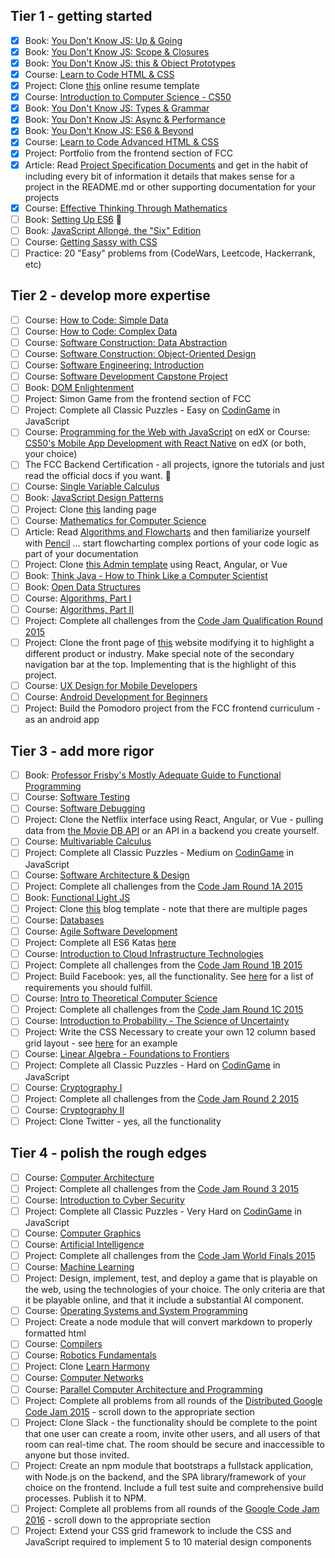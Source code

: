 ## Tier 1 - getting started

- [x] Book: [You Don't Know JS: Up & Going](https://github.com/getify/You-Dont-Know-JS/blob/master/up%20&%20going/README.md#you-dont-know-js-up--going)
- [x] Book: [You Don't Know JS: Scope & Closures](https://github.com/getify/You-Dont-Know-JS/blob/master/scope%20&%20closures/README.md#you-dont-know-js-scope--closures)
- [x] Book: [You Don't Know JS: this & Object Prototypes](https://github.com/getify/You-Dont-Know-JS/blob/master/this%20&%20object%20prototypes/README.md#you-dont-know-js-this--object-prototypes)
- [x] Course: [Learn to Code HTML & CSS](http://learn.shayhowe.com/html-css/)
- [x] Project: Clone [this](https://creativemarket.com/ikonome/686585-Material-Resume-Blue/screenshots/#screenshot2) online resume template
- [x] Course: [Introduction to Computer Science - CS50](https://www.edx.org/course/introduction-computer-science-harvardx-cs50x#!)
- [x] Book: [You Don't Know JS: Types & Grammar](https://github.com/getify/You-Dont-Know-JS/blob/master/types%20&%20grammar/README.md#you-dont-know-js-types--grammar)
- [x] Book: [You Don't Know JS: Async & Performance](https://github.com/getify/You-Dont-Know-JS/blob/master/async%20&%20performance/README.md#you-dont-know-js-async--performance)
- [x] Book: [You Don't Know JS: ES6 & Beyond](https://github.com/getify/You-Dont-Know-JS/blob/master/es6%20&%20beyond/README.md#you-dont-know-js-es6--beyond)
- [x] Course: [Learn to Code Advanced HTML & CSS](http://learn.shayhowe.com/advanced-html-css/)
- [x] Project: Portfolio from the frontend section of FCC
- [x] Article: Read [Project Specification Documents](http://www.pixelearth.net/pages/project-specification) and get in the habit of including every bit of information it details that makes sense for a project in the README.md or other supporting documentation for your projects
- [x] Course: [Effective Thinking Through Mathematics](https://www.edx.org/course/effective-thinking-through-mathematics-utaustinx-ut-9-01x)
- [ ] Book: [Setting Up ES6](https://leanpub.com/setting-up-es6/read) 🚧
- [ ] Book: [JavaScript Allongé, the "Six" Edition](https://leanpub.com/javascriptallongesix)
- [ ] Course: [Getting Sassy with CSS](http://www.sassshop.com/#/)
- [ ] Practice: 20 "Easy" problems from (CodeWars, Leetcode, Hackerrank, etc)

## Tier 2 - develop more expertise

- [ ] Course: [How to Code: Simple Data](https://www.edx.org/course/how-code-simple-data-ubcx-htc1x)
- [ ] Course: [How to Code: Complex Data](https://www.edx.org/course/how-code-complex-data-ubcx-htc2x)
- [ ] Course: [Software Construction: Data Abstraction](https://www.edx.org/course/software-construction-data-abstraction-ubcx-softconst1x)
- [ ] Course: [Software Construction: Object-Oriented Design](https://www.edx.org/course/software-construction-object-oriented-ubcx-softconst2x)
- [ ] Course: [Software Engineering: Introduction](https://www.edx.org/course/software-engineering-introduction-ubcx-softeng1x)
- [ ] Course: [Software Development Capstone Project](https://www.edx.org/course/software-development-capstone-project-ubcx-softengprjx)
- [ ] Book: [DOM Enlightenment](http://domenlightenment.com/)
- [ ] Project: Simon Game from the frontend section of FCC
- [ ] Project: Complete all Classic Puzzles - Easy on [CodinGame](https://www.codingame.com/) in JavaScript
- [ ] Course: [Programming for the Web with JavaScript](https://www.edx.org/course/programming-web-javascript-pennx-sd4x) on edX or Course: [CS50's Mobile App Development with React Native](https://www.edx.org/course/cs50s-mobile-app-development-with-react-native) on edX (or both, your choice)
- [ ] The FCC Backend Certification - all projects, ignore the tutorials and just read the official docs if you want. 🚧
- [ ] Course: [Single Variable Calculus](https://ocw.mit.edu/courses/mathematics/18-01sc-single-variable-calculus-fall-2010/)
- [ ] Book: [JavaScript Design Patterns](https://addyosmani.com/resources/essentialjsdesignpatterns/book/)
- [ ] Project: Clone [this](https://blackrockdigital.github.io/startbootstrap-creative/) landing page
- [ ] Course: [Mathematics for Computer Science](https://ocw.mit.edu/courses/electrical-engineering-and-computer-science/6-042j-mathematics-for-computer-science-spring-2015/index.htm)
- [ ] Article: Read [Algorithms and Flowcharts](http://www.academia.edu/7857144/ALGORITHMS_AND_FLOWCHARTS) and then familiarize yourself with [Pencil](http://pencil.evolus.vn/) ... start flowcharting complex portions of your code logic as part of your documentation
- [ ] Project: Clone [this Admin template](http://rubix410.sketchpixy.com/ltr/dashboard) using React, Angular, or Vue
- [ ] Book: [Think Java - How to Think Like a Computer Scientist](http://greenteapress.com/wp/think-java/)
- [ ] Book: [Open Data Structures](http://www.aupress.ca/books/120226/ebook/99Z_Morin_2013-Open_Data_Structures.pdf)
- [ ] Course: [Algorithms, Part I](https://www.coursera.org/learn/algorithms-part1)
- [ ] Course: [Algorithms, Part II](https://www.coursera.org/learn/algorithms-part2)
- [ ] Project: Complete all challenges from the [Code Jam Qualification Round 2015](https://code.google.com/codejam/contest/6224486/dashboard)
- [ ] Project: Clone the front page of [this](https://urbanarmorgear.com/) website modifying it to highlight a different product or industry. Make special note of the secondary navigation bar at the top. Implementing that is the highlight of this project.
- [ ] Course: [UX Design for Mobile Developers](https://www.udacity.com/course/ux-design-for-mobile-developers--ud849)
- [ ] Course: [Android Development for Beginners](https://www.udacity.com/course/android-development-for-beginners--ud837)
- [ ] Project: Build the Pomodoro project from the FCC frontend curriculum - as an android app

## Tier 3 - add more rigor

- [ ] Book: [Professor Frisby's Mostly Adequate Guide to Functional Programming](https://www.gitbook.com/book/drboolean/mostly-adequate-guide/details)
- [ ] Course: [Software Testing](https://www.udacity.com/course/software-testing--cs258)
- [ ] Course: [Software Debugging](https://www.udacity.com/course/software-debugging--cs259)
- [ ] Project: Clone the Netflix interface using React, Angular, or Vue - pulling data from [the Movie DB API](https://www.themoviedb.org/documentation/api) or an API in a backend you create yourself.
- [ ] Course: [Multivariable Calculus](https://ocw.mit.edu/courses/mathematics/18-02sc-multivariable-calculus-fall-2010/)
- [ ] Project: Complete all Classic Puzzles - Medium on [CodinGame](https://www.codingame.com/) in JavaScript
- [ ] Course: [Software Architecture & Design](https://www.udacity.com/course/software-architecture-design--ud821)
- [ ] Project: Complete all challenges from the [Code Jam Round 1A 2015](https://code.google.com/codejam/contest/4224486/dashboard)
- [ ] Book: [Functional Light JS](https://github.com/getify/Functional-Light-JS)
- [ ] Project: Clone [this](https://blackrockdigital.github.io/startbootstrap-clean-blog/) blog template - note that there are multiple pages
- [ ] Course: [Databases](https://lagunita.stanford.edu/courses/DB/2014/SelfPaced/about)
- [ ] Course: [Agile Software Development](https://www.edx.org/course/agile-software-development-ethx-asd-1x)
- [ ] Project: Complete all ES6 Katas [here](http://es6katas.org/)
- [ ] Course: [Introduction to Cloud Infrastructure Technologies](https://www.edx.org/course/introduction-cloud-infrastructure-linuxfoundationx-lfs151-x)
- [ ] Project: Complete all challenges from the [Code Jam Round 1B 2015](https://code.google.com/codejam/contest/8224486/dashboard)
- [ ] Project: Build Facebook: yes, all the functionality. See [here](http://www.theodinproject.com/courses/ruby-on-rails/lessons/final-project) for a list of requirements you should fulfill.
- [ ] Course: [Intro to Theoretical Computer Science](https://www.udacity.com/course/intro-to-theoretical-computer-science--cs313)
- [ ] Project: Complete all challenges from the [Code Jam Round 1C 2015](https://code.google.com/codejam/contest/4244486/dashboard)
- [ ] Course: [Introduction to Probability - The Science of Uncertainty](https://www.edx.org/course/introduction-probability-science-mitx-6-041x-0)
- [ ] Project: Write the CSS Necessary to create your own 12 column based grid layout - see [here](http://960.gs/) for an example
- [ ] Course: [Linear Algebra - Foundations to Frontiers](https://www.edx.org/course/linear-algebra-foundations-frontiers-utaustinx-ut-5-04x#!)
- [ ] Project: Complete all Classic Puzzles - Hard on [CodinGame](https://www.codingame.com/) in JavaScript
- [ ] Course: [Cryptography I](https://www.coursera.org/course/crypto)
- [ ] Project: Complete all challenges from the [Code Jam Round 2 2015](https://code.google.com/codejam/contest/8234486/dashboard)
- [ ] Course: [Cryptography II](https://www.coursera.org/course/crypto2)
- [ ] Project: Clone Twitter - yes, all the functionality

## Tier 4 - polish the rough edges

- [ ] Course: [Computer Architecture](https://www.coursera.org/course/comparch)
- [ ] Project: Complete all challenges from the [Code Jam Round 3 2015](https://code.google.com/codejam/contest/4254486/dashboard)
- [ ] Course: [Introduction to Cyber Security](https://www.futurelearn.com/courses/introduction-to-cyber-security)
- [ ] Project: Complete all Classic Puzzles - Very Hard on [CodinGame](https://www.codingame.com/) in JavaScript
- [ ] Course: [Computer Graphics](https://www.edx.org/course/computer-graphics-uc-san-diegox-cse167x)
- [ ] Course: [Artificial Intelligence](https://www.edx.org/course/artificial-intelligence-uc-berkeleyx-cs188-1x#!)
- [ ] Project: Complete all challenges from the [Code Jam World Finals 2015](https://code.google.com/codejam/contest/5224486/dashboard)
- [ ] Course: [Machine Learning](https://www.coursera.org/learn/machine-learning)
- [ ] Project: Design, implement, test, and deploy a game that is playable on the web, using the technologies of your choice. The only criteria are that it be playable online, and that it include a substantial AI component.
- [ ] Course: [Operating Systems and System Programming](http://theopenacademy.com/content/operating-systems-and-system-programming)
- [ ] Project: Create a node module that will convert markdown to properly formatted html
- [ ] Course: [Compilers](https://lagunita.stanford.edu/courses/Engineering/Compilers/Fall2014/about)
- [ ] Course: [Robotics Fundamentals](https://www.edx.org/course/robotics-fundamentals-pennx-robo1x)
- [ ] Project: Clone [Learn Harmony](http://learnharmony.org/#/?_k=0okjs7)
- [ ] Course: [Computer Networks](https://lagunita.stanford.edu/courses/Engineering/Networking-SP/SelfPaced/about)
- [ ] Course: [Parallel Computer Architecture and Programming](http://15418.courses.cs.cmu.edu/spring2016/home)
- [ ] Project: Complete all problems from all rounds of the [Distributed Google Code Jam 2015](https://code.google.com/codejam/contests.html) - scroll down to the appropriate section
- [ ] Project: Clone Slack - the functionality should be complete to the point that one user can create a room, invite other users, and all users of that room can real-time chat. The room should be secure and inaccessible to anyone but those invited.
- [ ] Project: Create an npm module that bootstraps a fullstack application, with Node.js on the backend, and the SPA library/framework of your choice on the frontend. Include a full test suite and comprehensive build processes. Publish it to NPM.
- [ ] Project: Complete all problems from all rounds of the [Google Code Jam 2016](https://code.google.com/codejam/contests.html) - scroll down to the appropriate section
- [ ] Project: Extend your CSS grid framework to include the CSS and JavaScript required to implement 5 to 10 material design components

